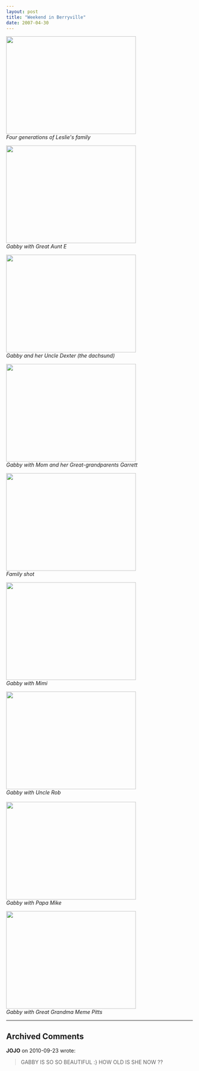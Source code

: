 ```yaml
---
layout: post
title: "Weekend in Berryville"
date: 2007-04-30
---
```


<p><img height="263" alt="" src="http://www.thepaladinos.com/Portals/thepaladinos/Blog/Files/1/28/P1000568 (Custom).JPG " width="350"/><br/>
<em>Four generations of Leslie's family</em></p>
<p><img height="263" alt="" src="http://www.thepaladinos.com/Portals/thepaladinos/Blog/Files/1/28/P1000570 (Custom).JPG " width="350"/><br/>
<em>Gabby with Great Aunt E</em></p>
<p><img height="263" alt="" src="http://www.thepaladinos.com/Portals/thepaladinos/Blog/Files/1/28/P1000572 (Custom).JPG " width="350"/><br/>
<em>Gabby and her Uncle Dexter (the dachsund)</em></p>
<p><img height="263" alt="" src="http://www.thepaladinos.com/Portals/thepaladinos/Blog/Files/1/28/P1000574 (Custom).JPG " width="350"/><br/>
<em>Gabby with Mom and her Great-grandparents Garrett</em></p>
<p><img height="263" alt="" src="http://www.thepaladinos.com/Portals/thepaladinos/Blog/Files/1/28/P1000582 (Custom).JPG " width="350"/><br/>
<em>Family shot</em></p>
<p><img height="263" alt="" src="http://www.thepaladinos.com/Portals/thepaladinos/Blog/Files/1/28/P1000584 (Custom).JPG " width="350"/><br/>
<em>Gabby with Mimi</em></p>
<p><img height="263" alt="" src="http://www.thepaladinos.com/Portals/thepaladinos/Blog/Files/1/28/P1000592 (Custom).JPG " width="350"/><br/>
<em>Gabby with Uncle Rob</em><br/>
<br/>
<img height="263" alt="" src="http://www.thepaladinos.com/Portals/thepaladinos/Blog/Files/1/28/P1000593 (Custom).JPG " width="350"/><br/>
<em>Gabby with Papa Mike</em></p>
<p><img height="263" alt="" src="http://www.thepaladinos.com/Portals/thepaladinos/Blog/Files/1/28/P1000597 (Custom).JPG " width="350"/><br/>
<em>Gabby with Great Grandma Meme Pitts</em></p>


---

## Archived Comments

**JOJO** on 2010-09-23 wrote:

> GABBY IS SO SO BEAUTIFUL :} HOW OLD IS SHE NOW ??
